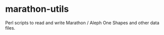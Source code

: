 marathon-utils
==============

Perl scripts to read and write Marathon / Aleph One Shapes and other data files.